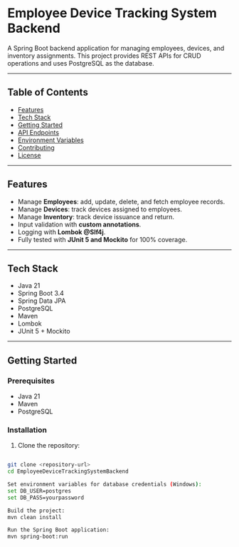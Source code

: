 # Employee Device Tracking System Backend

A Spring Boot backend application for managing employees, devices, and inventory assignments. This project provides REST APIs for CRUD operations and uses PostgreSQL as the database.

---

## Table of Contents
- [Features](#features)
- [Tech Stack](#tech-stack)
- [Getting Started](#getting-started)
- [API Endpoints](#api-endpoints)
- [Environment Variables](#environment-variables)
- [Contributing](#contributing)
- [License](#license)

---

## Features
- Manage **Employees**: add, update, delete, and fetch employee records.
- Manage **Devices**: track devices assigned to employees.
- Manage **Inventory**: track device issuance and return.
- Input validation with **custom annotations**.
- Logging with **Lombok @Slf4j**.
- Fully tested with **JUnit 5 and Mockito** for 100% coverage.

---

## Tech Stack
- Java 21
- Spring Boot 3.4
- Spring Data JPA
- PostgreSQL
- Maven
- Lombok
- JUnit 5 + Mockito

---

## Getting Started

### Prerequisites
- Java 21
- Maven
- PostgreSQL

### Installation
1. Clone the repository:
```bash

git clone <repository-url>
cd EmployeeDeviceTrackingSystemBackend

Set environment variables for database credentials (Windows):
set DB_USER=postgres
set DB_PASS=yourpassword

Build the project:
mvn clean install

Run the Spring Boot application:
mvn spring-boot:run
